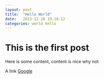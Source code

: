 ```yaml
---
layout: post
title:  "Hello World"
date:   2013-12-28 19:18:12
categories: world hello
---
```


This is the first post
======================
Here is some content, content is nice why not

A link [Google](http://google.com)